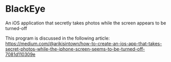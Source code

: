 # BlackEye
An iOS application that secretly takes photos while the screen appears to be turned-off

This program is discussed in the following article:
https://medium.com/@arikisintown/how-to-create-an-ios-app-that-takes-secret-photos-while-the-iphone-screen-seems-to-be-turned-off-7081d110309e
